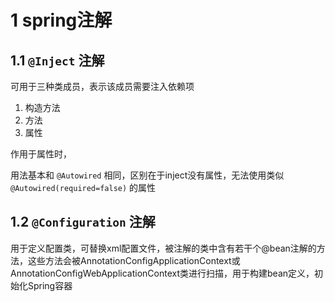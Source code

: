 # 1 spring注解

## 1.1 `@Inject` 注解

可用于三种类成员，表示该成员需要注入依赖项

1. 构造方法
2. 方法
3. 属性

作用于属性时，

用法基本和 `@Autowired` 相同，区别在于inject没有属性，无法使用类似`@Autowired(required=false)` 的属性



## 1.2 `@Configuration` 注解

用于定义配置类，可替换xml配置文件，被注解的类中含有若干个@bean注解的方法，这些方法会被AnnotationConfigApplicationContext或AnnotationConfigWebApplicationContext类进行扫描，用于构建bean定义，初始化Spring容器
